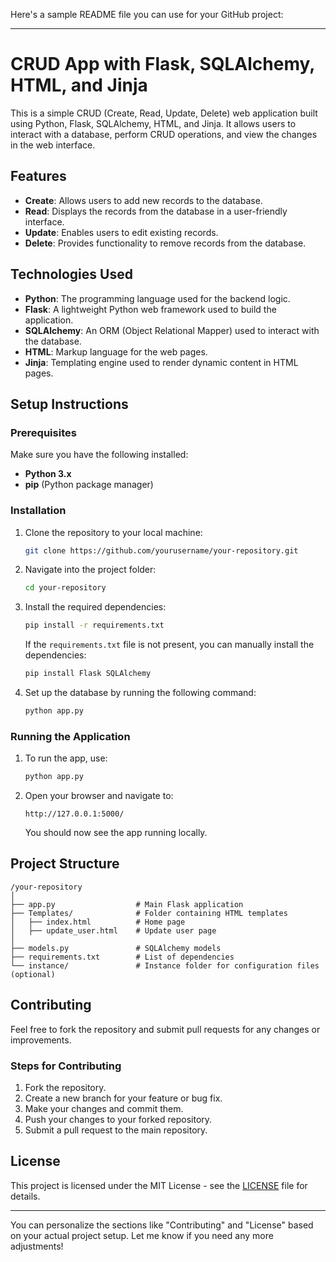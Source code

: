 Here's a sample README file you can use for your GitHub project:

---

# CRUD App with Flask, SQLAlchemy, HTML, and Jinja

This is a simple CRUD (Create, Read, Update, Delete) web application built using Python, Flask, SQLAlchemy, HTML, and Jinja. It allows users to interact with a database, perform CRUD operations, and view the changes in the web interface.

## Features

- **Create**: Allows users to add new records to the database.
- **Read**: Displays the records from the database in a user-friendly interface.
- **Update**: Enables users to edit existing records.
- **Delete**: Provides functionality to remove records from the database.

## Technologies Used

- **Python**: The programming language used for the backend logic.
- **Flask**: A lightweight Python web framework used to build the application.
- **SQLAlchemy**: An ORM (Object Relational Mapper) used to interact with the database.
- **HTML**: Markup language for the web pages.
- **Jinja**: Templating engine used to render dynamic content in HTML pages.

## Setup Instructions

### Prerequisites

Make sure you have the following installed:

- **Python 3.x**
- **pip** (Python package manager)

### Installation

1. Clone the repository to your local machine:

   ```bash
   git clone https://github.com/yourusername/your-repository.git
   ```

2. Navigate into the project folder:

   ```bash
   cd your-repository
   ```

3. Install the required dependencies:

   ```bash
   pip install -r requirements.txt
   ```

   If the `requirements.txt` file is not present, you can manually install the dependencies:

   ```bash
   pip install Flask SQLAlchemy
   ```

4. Set up the database by running the following command:

   ```bash
   python app.py
   ```

### Running the Application

1. To run the app, use:

   ```bash
   python app.py
   ```

2. Open your browser and navigate to:

   ```
   http://127.0.0.1:5000/
   ```

   You should now see the app running locally.

## Project Structure

```
/your-repository
│
├── app.py                  # Main Flask application
├── Templates/              # Folder containing HTML templates
│   ├── index.html          # Home page
│   ├── update_user.html    # Update user page
│
├── models.py               # SQLAlchemy models
├── requirements.txt        # List of dependencies
└── instance/               # Instance folder for configuration files (optional)
```

## Contributing

Feel free to fork the repository and submit pull requests for any changes or improvements. 

### Steps for Contributing

1. Fork the repository.
2. Create a new branch for your feature or bug fix.
3. Make your changes and commit them.
4. Push your changes to your forked repository.
5. Submit a pull request to the main repository.

## License

This project is licensed under the MIT License - see the [LICENSE](LICENSE) file for details.

---

You can personalize the sections like "Contributing" and "License" based on your actual project setup. Let me know if you need any more adjustments!
